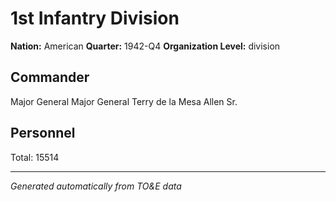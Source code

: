 # 1st Infantry Division

**Nation:** American
**Quarter:** 1942-Q4
**Organization Level:** division

## Commander

Major General Major General Terry de la Mesa Allen Sr.

## Personnel

Total: 15514

---
*Generated automatically from TO&E data*
